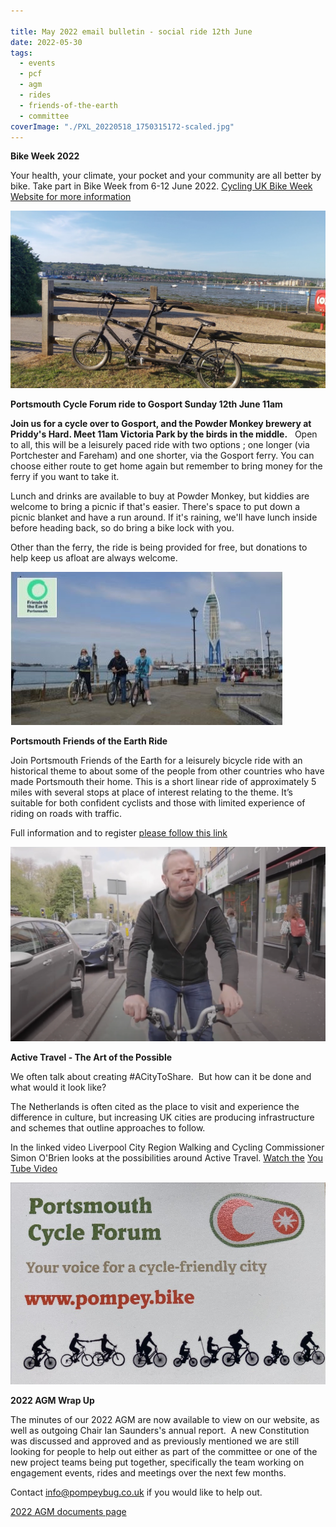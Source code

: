 ```yaml
---

title: May 2022 email bulletin - social ride 12th June
date: 2022-05-30
tags:  
  - events
  - pcf 
  - agm
  - rides
  - friends-of-the-earth
  - committee
coverImage: "./PXL_20220518_1750315172-scaled.jpg"
---
```


**Bike Week 2022**

Your health, your climate, your pocket and your community are all better by bike. Take part in Bike Week from 6-12 June 2022. 
[Cycling UK Bike Week Website for more information](https://www.cyclinguk.org/bikeweek)

![](./47dffa98-d28f-78b4-3ee2-3d3173571034.jpg)

**Portsmouth Cycle Forum ride to Gosport Sunday 12th June 11am** 

**Join us for a cycle over to Gosport, and the Powder Monkey brewery at Priddy's Hard. Meet 11am Victoria Park by the birds in the middle.**   Open to all, this will be a leisurely paced ride with two options ; one longer (via Portchester and Fareham) and one shorter, via the Gosport ferry. You can choose either route to get home again but remember to bring money for the ferry if you want to take it.

Lunch and drinks are available to buy at Powder Monkey, but kiddies are welcome to bring a picnic if that's easier. There's space to put down a picnic blanket and have a run around. If it's raining, we'll have lunch inside before heading back, so do bring a bike lock with you.

Other than the ferry, the ride is being provided for free, but donations to help keep us afloat are always welcome.

![](./0c69f212-4b7c-6541-bcbb-a7f14b926ab0.jpg)

**Portsmouth Friends of the Earth Ride**  
  
Join Portsmouth Friends of the Earth for a leisurely bicycle ride with an historical theme to about some of the people from other countries who have made Portsmouth their home. This is a short linear ride of approximately 5 miles with several stops at place of interest relating to the theme. It’s suitable for both confident cyclists and those with limited experience of riding on roads with traffic.  
  
Full information and to register [please follow this link](https://portsmouthfoe.org/2022/05/13/bike-ride-youre-welcome-finding-refuge-making-a-home-in-portsmouth/)

![](./e0957b61-be9d-fa9c-7aac-efff2b628e2b.png)

**Active Travel - The Art of the Possible**

We often talk about creating #ACityToShare.  But how can it be done and what would it look like?

The Netherlands is often cited as the place to visit and experience the difference in culture, but increasing UK cities are producing infrastructure and schemes that outline approaches to follow.

In the linked video Liverpool City Region Walking and Cycling Commissioner Simon O'Brien looks at the possibilities around Active Travel. [Watch the](https://pompeybug.us5.list-manage.com/track/click?u=2ed916007f1c294faa614a50f&id=dca0ac41bc&e=d6f4bfca9e) [You Tube Video](https://www.youtube.com/watch?v=5om1yL7Jxaw&ab_channel=LiverpoolCityRegionCombinedAuthority)

![](./3d62509e-6c94-5f77-2d55-5df248a35529.jpeg)

**2022 AGM Wrap Up**

The minutes of our 2022 AGM are now available to view on our website, as well as outgoing Chair Ian Saunders's annual report.  A new Constitution was discussed and approved and as previously mentioned we are still looking for people to help out either as part of the committee or one of the new project teams being put together, specifically the team working on engagement events, rides and meetings over the next few months. 

Contact [info@pompeybug.co.uk](mailto:info@pompeybug.co.uk?subject=Helping%20Out%20with%20PCF) if you would like to help out.

[2022 AGM documents page](https://www.pompeybug.co.uk/2022-agm-documents/)
